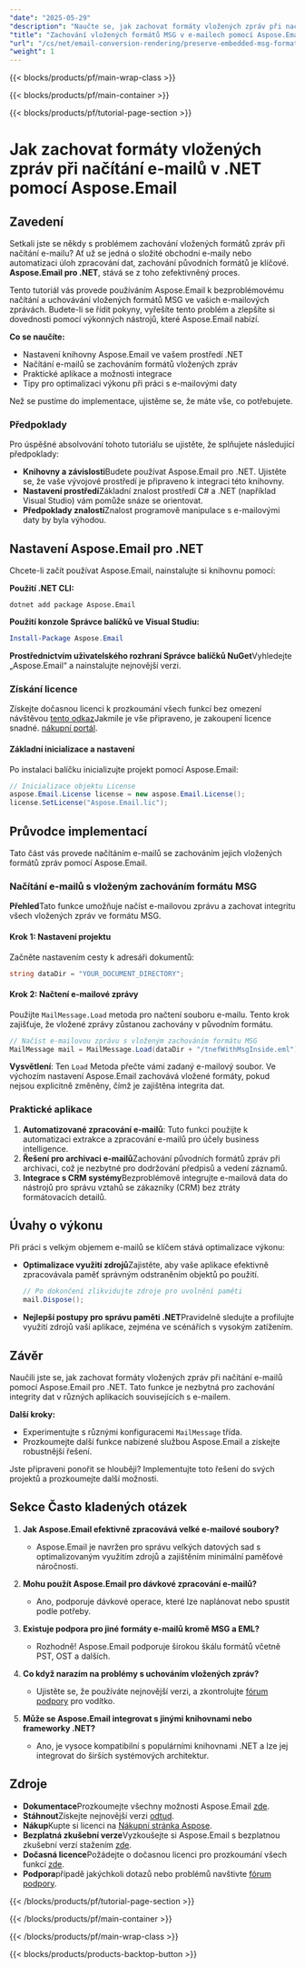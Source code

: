 ```yaml
---
"date": "2025-05-29"
"description": "Naučte se, jak zachovat formáty vložených zpráv při načítání e-mailů pomocí Aspose.Email pro .NET a zajistit tak integritu dat a bezproblémovou integraci do vašich aplikací."
"title": "Zachování vložených formátů MSG v e-mailech pomocí Aspose.Email pro .NET"
"url": "/cs/net/email-conversion-rendering/preserve-embedded-msg-formats-aspose-email-net/"
"weight": 1
---
```


{{< blocks/products/pf/main-wrap-class >}}

{{< blocks/products/pf/main-container >}}

{{< blocks/products/pf/tutorial-page-section >}}
# Jak zachovat formáty vložených zpráv při načítání e-mailů v .NET pomocí Aspose.Email

## Zavedení

Setkali jste se někdy s problémem zachování vložených formátů zpráv při načítání e-mailu? Ať už se jedná o složité obchodní e-maily nebo automatizaci úloh zpracování dat, zachování původních formátů je klíčové. **Aspose.Email pro .NET**, stává se z toho zefektivněný proces.

Tento tutoriál vás provede používáním Aspose.Email k bezproblémovému načítání a uchovávání vložených formátů MSG ve vašich e-mailových zprávách. Budete-li se řídit pokyny, vyřešíte tento problém a zlepšíte si dovednosti pomocí výkonných nástrojů, které Aspose.Email nabízí.

**Co se naučíte:**
- Nastavení knihovny Aspose.Email ve vašem prostředí .NET
- Načítání e-mailů se zachováním formátů vložených zpráv
- Praktické aplikace a možnosti integrace
- Tipy pro optimalizaci výkonu při práci s e-mailovými daty

Než se pustíme do implementace, ujistěme se, že máte vše, co potřebujete.

### Předpoklady

Pro úspěšné absolvování tohoto tutoriálu se ujistěte, že splňujete následující předpoklady:
- **Knihovny a závislosti**Budete používat Aspose.Email pro .NET. Ujistěte se, že vaše vývojové prostředí je připraveno k integraci této knihovny.
- **Nastavení prostředí**Základní znalost prostředí C# a .NET (například Visual Studio) vám pomůže snáze se orientovat.
- **Předpoklady znalostí**Znalost programově manipulace s e-mailovými daty by byla výhodou.

## Nastavení Aspose.Email pro .NET

Chcete-li začít používat Aspose.Email, nainstalujte si knihovnu pomocí:

**Použití .NET CLI:**
```shell
dotnet add package Aspose.Email
```

**Použití konzole Správce balíčků ve Visual Studiu:**
```powershell
Install-Package Aspose.Email
```

**Prostřednictvím uživatelského rozhraní Správce balíčků NuGet**Vyhledejte „Aspose.Email“ a nainstalujte nejnovější verzi.

### Získání licence

Získejte dočasnou licenci k prozkoumání všech funkcí bez omezení návštěvou [tento odkaz](https://purchase.aspose.com/temporary-license/)Jakmile je vše připraveno, je zakoupení licence snadné. [nákupní portál](https://purchase.aspose.com/buy).

#### Základní inicializace a nastavení

Po instalaci balíčku inicializujte projekt pomocí Aspose.Email:

```csharp
// Inicializace objektu License
aspose.Email.License license = new aspose.Email.License();
license.SetLicense("Aspose.Email.lic");
```

## Průvodce implementací

Tato část vás provede načítáním e-mailů se zachováním jejich vložených formátů zpráv pomocí Aspose.Email.

### Načítání e-mailů s vloženým zachováním formátu MSG

**Přehled**Tato funkce umožňuje načíst e-mailovou zprávu a zachovat integritu všech vložených zpráv ve formátu MSG.

#### Krok 1: Nastavení projektu

Začněte nastavením cesty k adresáři dokumentů:

```csharp
string dataDir = "YOUR_DOCUMENT_DIRECTORY";
```

#### Krok 2: Načtení e-mailové zprávy

Použijte `MailMessage.Load` metoda pro načtení souboru e-mailu. Tento krok zajišťuje, že vložené zprávy zůstanou zachovány v původním formátu.

```csharp
// Načíst e-mailovou zprávu s vloženým zachováním formátu MSG
MailMessage mail = MailMessage.Load(dataDir + "/tnefWithMsgInside.eml");
```

**Vysvětlení**: Ten `Load` Metoda přečte vámi zadaný e-mailový soubor. Ve výchozím nastavení Aspose.Email zachovává vložené formáty, pokud nejsou explicitně změněny, čímž je zajištěna integrita dat.

### Praktické aplikace

1. **Automatizované zpracování e-mailů**: Tuto funkci použijte k automatizaci extrakce a zpracování e-mailů pro účely business intelligence.
2. **Řešení pro archivaci e-mailů**Zachování původních formátů zpráv při archivaci, což je nezbytné pro dodržování předpisů a vedení záznamů.
3. **Integrace s CRM systémy**Bezproblémově integrujte e-mailová data do nástrojů pro správu vztahů se zákazníky (CRM) bez ztráty formátovacích detailů.

## Úvahy o výkonu

Při práci s velkým objemem e-mailů se klíčem stává optimalizace výkonu:

- **Optimalizace využití zdrojů**Zajistěte, aby vaše aplikace efektivně zpracovávala paměť správným odstraněním objektů po použití.
  
  ```csharp
  // Po dokončení zlikvidujte zdroje pro uvolnění paměti
  mail.Dispose();
  ```

- **Nejlepší postupy pro správu paměti .NET**Pravidelně sledujte a profilujte využití zdrojů vaší aplikace, zejména ve scénářích s vysokým zatížením.

## Závěr

Naučili jste se, jak zachovat formáty vložených zpráv při načítání e-mailů pomocí Aspose.Email pro .NET. Tato funkce je nezbytná pro zachování integrity dat v různých aplikacích souvisejících s e-mailem. 

**Další kroky:**
- Experimentujte s různými konfiguracemi `MailMessage` třída.
- Prozkoumejte další funkce nabízené službou Aspose.Email a získejte robustnější řešení.

Jste připraveni ponořit se hlouběji? Implementujte toto řešení do svých projektů a prozkoumejte další možnosti.

## Sekce Často kladených otázek

1. **Jak Aspose.Email efektivně zpracovává velké e-mailové soubory?**
   - Aspose.Email je navržen pro správu velkých datových sad s optimalizovaným využitím zdrojů a zajištěním minimální paměťové náročnosti.

2. **Mohu použít Aspose.Email pro dávkové zpracování e-mailů?**
   - Ano, podporuje dávkové operace, které lze naplánovat nebo spustit podle potřeby.

3. **Existuje podpora pro jiné formáty e-mailů kromě MSG a EML?**
   - Rozhodně! Aspose.Email podporuje širokou škálu formátů včetně PST, OST a dalších.

4. **Co když narazím na problémy s uchováním vložených zpráv?**
   - Ujistěte se, že používáte nejnovější verzi, a zkontrolujte [fórum podpory](https://forum.aspose.com/c/email/10) pro vodítko.

5. **Může se Aspose.Email integrovat s jinými knihovnami nebo frameworky .NET?**
   - Ano, je vysoce kompatibilní s populárními knihovnami .NET a lze jej integrovat do širších systémových architektur.

## Zdroje

- **Dokumentace**Prozkoumejte všechny možnosti Aspose.Email [zde](https://reference.aspose.com/email/net/).
- **Stáhnout**Získejte nejnovější verzi [odtud](https://releases.aspose.com/email/net/).
- **Nákup**Kupte si licenci na [Nákupní stránka Aspose](https://purchase.aspose.com/buy).
- **Bezplatná zkušební verze**Vyzkoušejte si Aspose.Email s bezplatnou zkušební verzí stažením [zde](https://releases.aspose.com/email/net/).
- **Dočasná licence**Požádejte o dočasnou licenci pro prozkoumání všech funkcí [zde](https://purchase.aspose.com/temporary-license/).
- **Podpora**případě jakýchkoli dotazů nebo problémů navštivte [fórum podpory](https://forum.aspose.com/c/email/10).

{{< /blocks/products/pf/tutorial-page-section >}}

{{< /blocks/products/pf/main-container >}}

{{< /blocks/products/pf/main-wrap-class >}}

{{< blocks/products/products-backtop-button >}}